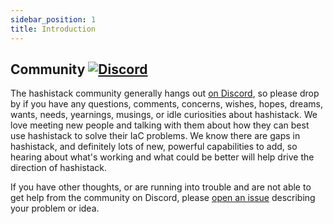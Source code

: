 ```yaml
---
sidebar_position: 1
title: Introduction
---
```


Community [![Discord]](https://discord.com/widget?id=1060753787125514332)
-------------------------------------------------------------------------

The hashistack community generally hangs out [on Discord](https://discord.com/widget?id=1060753787125514332), so
please drop by if you have any questions, comments, concerns, wishes, hopes, dreams, wants, needs, yearnings, musings,
or idle curiosities about hashistack. We love meeting new people and talking with them about how they can best use
hashistack to solve their IaC problems. We know there are gaps in hashistack, and definitely lots of new, powerful
capabilities to add, so hearing about what's working and what could be better will help drive the direction of
hashistack.

If you have other thoughts, or are running into trouble and are not able to get help from the community on Discord,
please [open an issue](https://github.com/QubitPi/hashistack/issues) describing your problem or idea.

[Discord]: https://img.shields.io/discord/1060753787125514332?color=5865F2&logo=discord&logoColor=ffffff&style=for-the-badge
